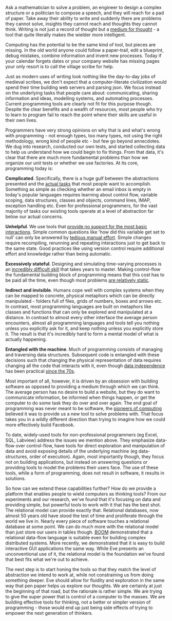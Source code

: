 Ask a mathematician to solve a problem, an engineer to design a complex structure or a politician to compose a speech, and they will reach for a pad of paper. Take away their ability to write and suddenly there are problems they cannot solve, insights they cannot reach and thoughts they cannot think. Writing is not just a record of thought but a [medium for thought](https://books.google.com/books?id=1cgwUvk3OiIC&lpg=PR25&ots=54woRKJCQd&pg=PR26#v=onepage&q&f=false) - a tool that quite literally makes the wielder more intelligent.

Computing has the potential to be the same kind of tool, but pieces are missing. In the old world anyone could follow a paper-trail, edit a blueprint, debug mistakes, combine information and invent new processes. Today if your calendar forgets dates or your company website has missing pages your only resort is to call the village scribe for help.

Just as modern uses of writing look nothing like the day-to-day jobs of medieval scribes, we don't expect that a computer-literate civilization would spend their time building web servers and parsing json. We focus instead on the underlying tasks that people care about: communicating, sharing information and ideas, modelling systems, and automating processes. Current programming tools are clearly not fit for this purpose though. Despite the clear benefits and a wealth of resources, most people who try to learn to program fail to reach the point where their skills are useful in their own lives.

Programmers have very strong opinions on why that is and what's wrong with programming - not enough types, too many types, not using the right methodology, wrong kind of people etc - but few go beyond annecdotes. We dug into research, conducted our own tests, and started collecting data to help us understand how we could begin to fix things. From that data, it's clear that there are much more fundamental problems than how we organize our unit tests or whether we use factories. At its core, programming today is:

__Complicated__. Specifically, there is a huge gulf between the abstractions presented and the [actual tasks](https://books.google.com/books?id=0drDRT370eoC&lpg=PA66&ots=eFiY0jPxjz&dq=small%20matter%20of%20programming%20control%20flow&pg=PA59#v=onepage&q=task-specific&f=false) that most people want to accomplish. Something as simple as checking whether an email inbox is empty in today's popular languages requires learning about control flow, variable scoping, data structures, classes and objects, command lines, IMAP, exception handling etc. Even for professional programmers, for the vast majority of tasks our existing tools operate at a level of abstraction far below our actual concerns.

__Unhelpful__. We use tools that [provide no support for the most basic interactions](http://www.cs.cmu.edu/~NatProg/papers/MyersICPC2013NatProg.pdf). Simple common questions like 'how did this variable get set to null' can only be answered by [tedious manual effort](http://scattered-thoughts.net/blog/2014/05/17/pain-we-forgot/). Simple changes require recompiling, rerunning and repeating interactions just to get back to the same state. Good practices like using version control require additional effort and knowledge rather than being automatic.

__Excessively stateful__. Designing and simulating time-varying processes is an [incredibly difficult skill](https://books.google.com/books?id=0drDRT370eoC&lpg=PA66&ots=eFiY0jPxjz&dq=small%20matter%20of%20programming%20control%20flow&pg=PA47#v=snippet&q=control&f=false) that takes years to master. Making control-flow the fundamental building block of programming means that this cost has to be paid all the time, even though most problems [are relatively static](http://shaffner.us/cs/papers/tarpit.pdf).

__Indirect and invisible__. Humans cope well with complex systems when they can be mapped to concrete, physical metaphors which can be directly manipulated - folders full of files, grids of numbers, boxes and arrows etc. In contrast, most programming languages are built on metaphors like classes and functions that can only be explored and manipulated at a distance. In contrast to almost every other interface the average person encounters, almost all programming languages and tools tell you nothing unless you explicitly ask for it, and keep nothing unless you explicitly store it. The result is that it's incredibly hard to form a mental model of what is actually happening.

__Entangled with the machine__. Much of programming consists of managing and traversing data structures. Subsequent code is entangled with these decisions such that changing the physical representation of data requires changing all the code that interacts with it, even though [data independence](https://en.wikipedia.org/wiki/Data_independence) has been practical [since the 70s](https://en.wikipedia.org/wiki/IBM_System_R).

Most important of all, however, it is driven by an obsession with building software as opposed to providing a medium through which we can think. The average person has no desire to build a website, but they do want to communicate information, be informed when things happen, or get the computer to do some task they do over and over again. The end goal of programming was never meant to be software, the [pioneers of computing](https://en.wikipedia.org/wiki/Douglas_Engelbart) believed it was to provide us a new tool to solve problems with. That focus takes you in a wildly different direction than trying to imagine how we could more effectively build Facebook.

To date, widely-used tools for non-professional programmers (eg Excel, SQL, Labview) address the issues we mention above. They emphasize data-flow over control-flow, have tools for direct exploration and manipulation of data and avoid exposing details of the underlying machine (eg data-structures, order of execution). Again, most importantly though, they focus not on building applications, but instead on answering questions or providing tools to model the problems their users face. The use of these tools, while a form of programming, does not result in software, it results in solutions.

So how can we extend these capabilities further? How do we provide a platform that enables people to wield computers as thinking tools? From our experiments and our research, we've found that it's focusing on data and providing simple, but powerful tools to work with it that has the best shot. The relational model can provide exactly that. Relational databases, now almost 50 years old have stood the test of time and proliferate through the world we live in. Nearly every piece of software touches a relational database at some point. We can do much more with the relational model than just store our users in tables though. [BOOM](http://boom.cs.berkeley.edu/) demonstrated that a relational data-flow language is suitable even for building complex distributed systems. More recently, we demonstrated that it is easy to build interactive GUI applications the same way. While Eve presents an unconventional use of it, the relational model is the foundation we've found that best fits what we're out to achieve.

The next step is to start honing the tools so that they match the level of abstraction we intend to work at, while not constraining us from doing something deeper. Eve should allow for fluidity and exploration in the same way that pen paper helps us explore our thoughts. We are certainly at just the beginning of that road, but the rationale is rather simple. We are trying to give the super power that is control of a computer to the masses. We are building effective tools for thinking, not a better or simpler version of programming - those would end up just being side effects of trying to empower the next generation of thinkers.